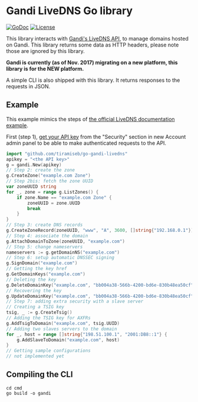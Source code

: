 Gandi LiveDNS Go library
========================

[![GoDoc](https://godoc.org/github.com/tiramiseb/go-gandi-livedns?status.svg)](https://godoc.org/github.com/tiramiseb/go-gandi-livedns)
[![License](https://img.shields.io/badge/license-MIT-blue.svg)](https://raw.githubusercontent.com/tiramiseb/go-gandi-livedns/master/LICENSE)

This library interacts with [Gandi's LiveDNS API](http://doc.livedns.gandi.net/), to manage domains hosted on Gandi. This library returns some data as HTTP headers, please note those are ignored by this library.

**Gandi is currently (as of Nov. 2017) migrating on a new platform, this library is for the NEW platform.**

A simple CLI is also shipped with this library. It returns responses to the requests in JSON.

Example
-------

This example mimics the steps of [the official LiveDNS documentation example](http://doc.livedns.gandi.net/#quick-example).

First (step 1), [get your API key](https://account.gandi.net/) from the "Security" section in new Account admin panel to be able to make authenticated requests to the API.

```go
import "github.com/tiramiseb/go-gandi-livedns"
apikey = "<the API key>"
g = gandi.New(apikey)
// Step 2: create the zone
g.CreateZone("example.com Zone")
// Step 2bis: fetch the zone UUID
var zoneUUID string
for _, zone = range g.ListZones() {
    if zone.Name == "example.com Zone" {
        zoneUUID = zone.UUID
        break
    }
}
// Step 3: create DNS records
g.CreateZoneRecord(zoneUUID, "www", "A", 3600, []string{"192.168.0.1"})
// Step 4: associate the domain
g.AttachDomainToZone(zoneUUID, "example.com")
// Step 5: change nameservers
nameservers := g.getDomainNS("example.com")
// Step 6: setup automatic DNSSEC signing
g.SignDomain("example.com")
// Getting the key href
g.GetDomainKeys("example.com")
// Deleting the key
g.DeleteDomainKey("example.com", "bb004a38-566b-4200-bd6e-830b48ea50cf")
// Recovering the key
g.UpdateDomainKey("example.com", "bb004a38-566b-4200-bd6e-830b48ea50cf", false)
// Step 7: adding extra security with a slave server
// Creating a TSIG key
tsig, _ := g.CreateTsig()
// Adding the TSIG key for AXFRs
g.AddTsigToDomain("example.com", tsig.UUID)
// Adding two slaves servers to the domain
for _, host = range []string{"198.51.100.1", "2001:DB8::1"} {
    g.AddSlaveToDomain("example.com", host)
}
// Getting sample configurations
// not implemented yet
```

Compiling the CLI
-----------------

```
cd cmd
go build -o gandi
```
